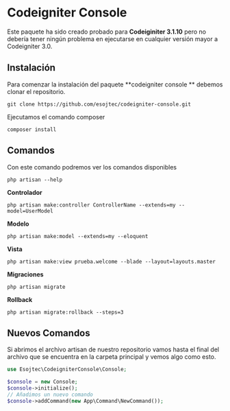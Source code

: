 # Codeigniter Console
Este paquete ha sido creado probado para **Codeiginiter 3.1.10** pero no debería tener ningún problema en ejecutarse en cualquier versión mayor a Codeigniter 3.0.

## Instalación 

Para comenzar la instalación del paquete **codeigniter console ** debemos clonar el repositorio.

```shell
git clone https://github.com/esojtec/codeigniter-console.git
```
Ejecutamos el comando composer
```shell
composer install
```
## Comandos
Con este comando podremos ver los comandos disponibles
```shell
php artisan --help
```
**Controlador**
```shell
php artisan make:controller ControllerName --extends=my --model=UserModel
```
**Modelo**
```shell
php artisan make:model --extends=my --eloquent
```
**Vista**
```shell
php artisan make:view prueba.welcome --blade --layout=layouts.master
```
**Migraciones**
```shell
php artisan migrate
```
**Rollback**
```shell
php artisan migrate:rollback --steps=3
```
## Nuevos Comandos
Si abrimos el archivo artisan de nuestro repositorio vamos hasta el final del archivo que se encuentra en la carpeta principal y vemos algo como esto.
```php
use Esojtec\CodeigniterConsole\Console;

$console = new Console;
$console->initialize();
// Añadimos un nuevo comando
$console->addCommand(new App\Command\NewCommand());
```